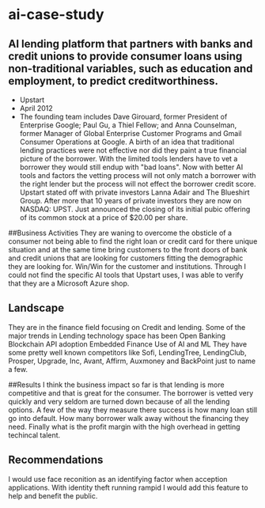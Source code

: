 # ai-case-study
## AI lending platform that partners with banks and credit unions to provide consumer loans using non-traditional variables, such as education and employment, to predict creditworthiness. 
* Upstart
* April 2012
* The founding team includes Dave Girouard, former President of Enterprise Google; Paul Gu, a Thiel Fellow; and Anna Counselman, former Manager of Global Enterprise Customer Programs and Gmail Consumer Operations at Google.
  A birth of an idea that traditional lending practices were not effective nor did they paint a true financial picture of the borrower. With the limited tools lenders have to vet a borrower they would still endup with "bad loans". Now with better AI tools and factors the vetting process will not only match a borrower with the right lender but the process will not effect the borrower credit score.
Upstart stated off with private investors Lanna Adair and The Blueshirt Group. After more that 10 years of private investors they are now on NASDAQ: UPST. Just announced the closing of its initial pubic offering of its common stock at a price of $20.00 per share.

##Business Activities 
They are waning to overcome the obsticle of a consumer not being able to find the right loan or credit card for there unique situation and at the same time bring customers to the front doors of bank and credit unions that are looking for customers fitting the demographic they are looking for. Win/Win for the customer and institutions. 
Through I could not find the specific AI tools that Upstart uses, I was able to verify that they are a Microsoft Azure shop. 
## Landscape
They are in the finance field focusing on Credit and lending. 
Some of the major trends in Lending technology space has been 
 Open Banking 
 Blockchain
 API adoption 
 Embedded Finance
 Use of AI and ML
They have some pretty well known competitors like Sofi, LendingTree, LendingClub, Prosper, Upgrade, Inc, Avant, Affirm, Auxmoney and BackPoint just to name a few. 

##Results 
I think the business impact so far is that lending is more competitive and that is great for the consumer. The borrower is vetted very quickly and very seldom are turned down because of all the lending options. 
A few of the way they measure there success is how many loan still go into default. How many borrower walk away without the financing they need. Finally what is the profit margin with the high overhead in getting techincal talent. 
## Recommendations 
I would use face reconition as an identifying factor when acception applications. With identity theft running rampid I would add this feature to help and benefit the public. 
